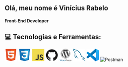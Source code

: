 <h2>Olá, meu nome é Vinícius Rabelo</h2>
<h4>Front-End Developer</h4>

<h2>💻 Tecnologias e Ferramentas:</h2>
<div>
  <p align="left">
    <img src="https://raw.githubusercontent.com/devicons/devicon/master/icons/html5/html5-original.svg" alt="html5" width="40"/>
    <img src="https://raw.githubusercontent.com/devicons/devicon/master/icons/css3/css3-original.svg" alt="css3" width="40"/>
    <img src="https://raw.githubusercontent.com/devicons/devicon/master/icons/javascript/javascript-original.svg" alt="javascript" width="40"/>
    <img src="https://raw.githubusercontent.com/devicons/devicon/master/icons/github/github-original.svg" alt="GitHub" width="40"/>
    <img src="https://raw.githubusercontent.com/devicons/devicon/master/icons/wordpress/wordpress-original.svg" alt="WordPress" width="40"/>
    <img src="https://raw.githubusercontent.com/devicons/devicon/master/icons/mysql/mysql-original.svg" alt="MySQL" width="40"/>
    <img src="https://raw.githubusercontent.com/devicons/devicon/master/icons/vscode/vscode-original.svg" alt="VS Code" width="40"/>
    <img src="https://www.vectorlogo.zone/logos/getpostman/getpostman-icon.svg" alt="Postman" width="40"/>
  </p>
</div>
